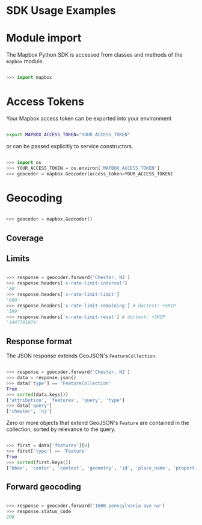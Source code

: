 SDK Usage Examples
==================

# Module import

The Mapbox Python SDK is accessed from classes and methods of the `mapbox`
module.

```python

>>> import mapbox

```

# Access Tokens

Your Mapbox access token can be exported into your environment

```bash

export MAPBOX_ACCESS_TOKEN="YOUR_ACCESS_TOKEN"

```

or can be passed explicitly to service constructors.

```python

>>> import os
>>> YOUR_ACCESS_TOKEN = os.environ['MAPBOX_ACCESS_TOKEN']
>>> geocoder = mapbox.Geocoder(access_token=YOUR_ACCESS_TOKEN)

```

# Geocoding

```python

>>> geocoder = mapbox.Geocoder()

```

## Coverage

## Limits

```python

>>> response = geocoder.forward('Chester, NJ')
>>> response.headers['x-rate-limit-interval']
'60'
>>> response.headers['x-rate-limit-limit']
'600'
>>> response.headers['x-rate-limit-remaining'] # doctest: +SKIP
'599'
>>> response.headers['x-rate-limit-reset'] # doctest: +SKIP
'1447701074'

```

## Response format

The JSON response extends GeoJSON's `FeatureCollection`.

```python

>>> response = geocoder.forward('Chester, NJ')
>>> data = response.json()
>>> data['type'] == 'FeatureCollection'
True
>>> sorted(data.keys())
['attribution', 'features', 'query', 'type']
>>> data['query']
['chester', 'nj']

```

Zero or more objects that extend GeoJSON's `Feature` are contained in the
collection, sorted by relevance to the query.

```python

>>> first = data['features'][0]
>>> first['type'] == 'Feature'
True
>>> sorted(first.keys())
['bbox', 'center', 'context', 'geometry', 'id', 'place_name', 'properties', 'relevance', 'text', 'type']

```

## Forward geocoding

```python

>>> response = geocoder.forward('1600 pennsylvania ave nw')
>>> response.status_code
200

```
